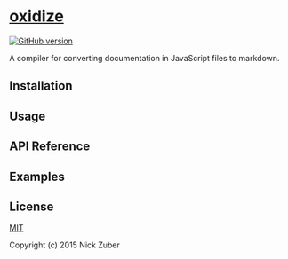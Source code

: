 # [oxidize](https://github.com/nickzuber/oxidize)
[![GitHub version](https://badge.fury.io/gh/nickzuber%2Foxidize.svg)](https://badge.fury.io/gh/nickzuber%2Foxidize)

A compiler for converting documentation in JavaScript files to markdown.

## Installation 


## Usage


## API Reference


## Examples


## License
[MIT](https://opensource.org/licenses/MIT)

Copyright (c) 2015 Nick Zuber